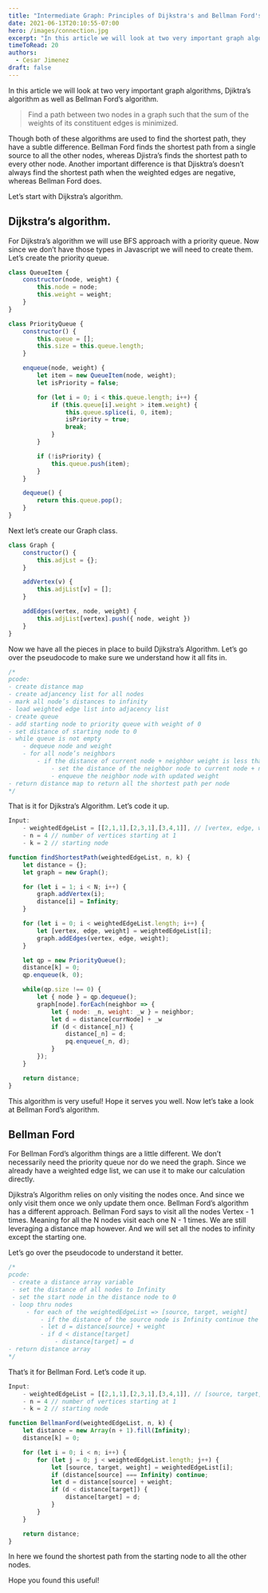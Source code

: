 ```yaml
---
title: "Intermediate Graph: Principles of Dijkstra's and Bellman Ford's Algorithm"
date: 2021-06-13T20:10:55-07:00
hero: /images/connection.jpg
excerpt: "In this article we will look at two very important graph algorithms, Djiktra’s algorithm as well as Bellman Ford’s algorithm."
timeToRead: 20
authors:
  - Cesar Jimenez
draft: false
---
```


In this article we will look at two very important graph algorithms, Djiktra’s algorithm as well as Bellman Ford’s algorithm.

> Find a path between two nodes in a graph such that the sum of the weights of its constituent edges is minimized.

Though both of these algorithms are used to find the shortest path, they have a subtle difference. Bellman Ford finds the shortest path from a single source to all the other nodes, whereas Djistra’s finds the shortest path to every other node.  Another important difference is that Djisktra’s doesn’t always find the shortest path when the weighted edges are negative, whereas Bellman Ford does.

Let’s start with Dijkstra’s algorithm.


## Dijkstra’s algorithm.

For Dijkstra’s algorithm we will use BFS approach with a priority queue. Now since we don’t have those types in Javascript we will need to create them.
Let’s create the priority queue.

```javascript
class QueueItem {
	constructor(node, weight) {
		this.node = node;
		this.weight = weight;
	}
}

class PriorityQueue {
	constructor() {
		this.queue = [];
		this.size = this.queue.length;
	}

	enqueue(node, weight) {
		let item = new QueueItem(node, weight);
		let isPriority = false;

		for (let i = 0; i < this.queue.length; i++) {
			if (this.queue[i].weight > item.weight) {
				this.queue.splice(i, 0, item);
				isPriority = true;
				break;
			}
		}

		if (!isPriority) {
			this.queue.push(item);
		}
	}

	dequeue() {
		return this.queue.pop();
	}
}
```

Next let’s create our Graph class.

```javascript
class Graph {
	constructor() {
		this.adjLst = {};
	}

	addVertex(v) {
		this.adjList[v] = [];
	}

	addEdges(vertex, node, weight) {
		this.adjList[vertex].push({ node, weight })
	}
}
```

Now we have all the pieces in place to build Djikstra’s Algorithm.
Let’s go over the pseudocode to make sure we understand how it all fits in.

```javascript
/*
pcode:
- create distance map
- create adjancency list for all nodes
- mark all node’s distances to infinity
- load weighted edge list into adjacency list
- create queue
- add starting node to priority queue with weight of 0
- set distance of starting node to 0
- while queue is not empty
	- dequeue node and weight
	- for all node’s neighbors
		- if the distance of current node + neighbor weight is less than the distance of the neighbors node
			- set the distance of the neighbor node to current node + neighbor weight
			- enqueue the neighbor node with updated weight
- return distance map to return all the shortest path per node
*/
```

That is it for Djikstra’s Algorithm.  Let’s code it up.

```javascript
Input:
	- weightedEdgeList = [[2,1,1],[2,3,1],[3,4,1]], // [vertex, edge, weight]
	- n = 4 // number of vertices starting at 1
	- k = 2 // starting node

function findShortestPath(weightedEdgeList, n, k) {
	let distance = {};
	let graph = new Graph();

	for (let i = 1; i < N; i++) {
		graph.addVertex(i);
		distance[i] = Infinity;
	}

	for (let i = 0; i < weightedEdgeList.length; i++) {
		let [vertex, edge, weight] = weightedEdgeList[i];
		graph.addEdges(vertex, edge, weight);
	}

	let qp = new PriorityQueue();
	distance[k] = 0;
	qp.enqueue(k, 0);

	while(qp.size !== 0) {
		let { node } = qp.dequeue();
		graph[node].forEach(neighbor => {
			let { node: _n, weight: _w } = neighbor;
			let d = distance[currNode] + _w
			if (d < distance[_n]) {
				distance[_n] = d;
				pq.enqueue(_n, d);
			}
		});
	}

	return distance;
}
```

This algorithm is very useful! Hope it serves you well.  Now let’s take a look at Bellman Ford’s algorithm.

## Bellman Ford

For Bellman Ford’s algorithm things are a little different.  We don’t necessarily need the priority queue nor do we need the graph. Since we already have a weighted edge list, we can use it to make our calculation directly.

Djikstra’s Algorithm relies on only visiting the nodes once. And since we only visit them once we only update them once. Bellman Ford’s algorithm has a different approach.  Bellman Ford says to visit all the nodes Vertex - 1 times. Meaning for all the N nodes visit each one N - 1 times.
We are still leveraging a distance map however. And we will set all the nodes to infinity except the starting one.

Let’s go over the pseudocode to understand it better.

```javascript
/*
pcode:
 - create a distance array variable
 - set the distance of all nodes to Infinity
 - set the start node in the distance node to 0
 - loop thru nodes
	 - for each of the weightedEdgeList => [source, target, weight]
		 - if the distance of the source node is Infinity continue the loop
		 - let d = distance[source] + weight
		 - if d < distance[target]
			 - distance[target] = d
- return distance array
*/
```

That’s it for Bellman Ford. Let’s code it up.

```javascript
Input:
	- weightedEdgeList = [[2,1,1],[2,3,1],[3,4,1]], // [source, target, weight]
	- n = 4 // number of vertices starting at 1
	- k = 2 // starting node

function BellmanFord(weightedEdgeList, n, k) {
	let distance = new Array(n + 1).fill(Infinity);
	distance[k] = 0;

	for (let i = 0; i < n; i++) {
		for (let j = 0; j < weightedEdgeList.length; j++) {
			let [source, target, weight] = weightedEdgeList[i];
			if (distance[source] === Infinity) continue;
			let d = distance[source] + weight;
			if (d < distance[target]) {
				distance[target] = d;
			}
		}
	}

	return distance;
}
```

In here we found the shortest path from the starting node to all the other nodes.

Hope you found this useful!
